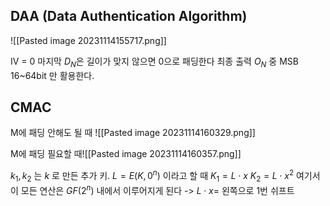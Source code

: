 ## DAA (Data Authentication Algorithm)
![[Pasted image 20231114155717.png]]

IV = 0
마지막 $D_N$은 길이가 맞지 않으면 0으로 패딩한다
최종 출력 $O_N$ 중 MSB 16~64bit 만 활용한다.


## CMAC
M에 패딩 안해도 될 때
![[Pasted image 20231114160329.png]]

M에 패딩 필요할 때![[Pasted image 20231114160357.png]]

$k_1, k_2$ 는 $k$ 로 만든 추가 키.
$L = E(K, 0^n)$ 이라고 할 때
$K_1 = L\cdot x$ 
$K_2 = L \cdot x^2$
여기서 이 모든 연산은 $GF(2^n)$ 내에서 이루어지게 된다
-> $L\cdot x =$ 왼쪽으로 1번 쉬프트